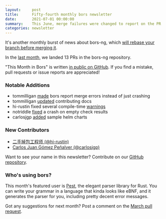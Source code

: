 ```yaml
---
layout:     post
title:      Fifty-fourth monthly bors newsletter
date:       2021-07-01 00:00:00
summary:    This June, merge failures were changed to report on the PR
categories: newsletter
---
```


It's another monthly burst of news about bors-ng, which [will rebase your branch before merging it](https://github.com/meilisearch/meilisearch-php/pull/109/files).

In the [last month](https://github.com/bors-ng/bors-ng/pulls?q=is%3Apr+is%3Amerged+closed%3A2021-06-01..2021-06-30),
we landed 13 PRs in the bors-ng repository.

"This Month in Bors" is written [in public on GitHub][GitHub for TMiB].
If you find a mistake, pull requests or issue reports are appreciated!

[GitHub for TMiB]: https://github.com/bors-ng/bors-ng.github.io


### Notable Additions

* tommilligan [made](https://github.com/bors-ng/bors-ng/pull/1273) bors report merge errors instead of just crashing
* tommilligan [updated](https://github.com/bors-ng/bors-ng/pull/1272) contributing docs
* hi-rustin fixed several compile-time [warnings](https://github.com/bors-ng/bors-ng/pull/1262)
* notriddle [fixed](https://github.com/bors-ng/bors-ng/pull/1260) a crash on empty check results
* carlosjgp [added](https://github.com/bors-ng/bors-ng/pull/1209) sample helm charts


### New Contributors

* [二手掉包工程师 (@hi-rustin)](https://github.com/hi-rustin)
* [Carlos Juan Gómez Peñalver (@carlosjgp)](https://github.com/carlosjgp)

Want to see your name in this newsletter? Contribute on our [GitHub repository](https://github.com/bors-ng/bors-ng).


### Who's using bors?

This month's featured user is [Pest](https://github.com/pest-parser/pest), the elegant parser library for Rust. You can write your grammar in a language that kinda looks like eBNF, and it generates the parser for you, including pretty decent error messages.

Got any suggestions for next month?
Post a comment on the [March pull request](https://github.com/bors-ng/bors-ng.github.io/pull/___).
